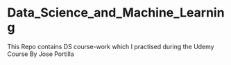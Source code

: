 # Data_Science_and_Machine_Learning
This Repo contains DS course-work which I practised during the Udemy Course By Jose Portilla 
